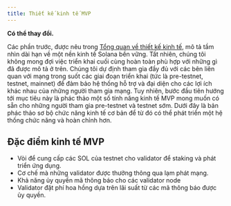 ```yaml
---
title: Thiết kế kinh tế MVP
---
```


**Có thể thay đổi.**

Các phần trước, được nêu trong [Tổng quan về thiết kế kinh tế](ed_overview.md), mô tả tầm nhìn dài hạn về một nền kinh tế Solana bền vững. Tất nhiên, chúng tôi không mong đợi việc triển khai cuối cùng hoàn toàn phù hợp với những gì đã được mô tả ở trên. Chúng tôi dự định tham gia đầy đủ với các bên liên quan với mạng trong suốt các giai đoạn triển khai \(tức là pre-testnet, testnet, mainnet\) để đảm bảo hệ thống hỗ trợ và đại diện cho các lợi ích khác nhau của những người tham gia mạng. Tuy nhiên, bước đầu tiên hướng tới mục tiêu này là phác thảo một số tính năng kinh tế MVP mong muốn có sẵn cho những người tham gia pre-testnet và testnet sớm. Dưới đây là bản phác thảo sơ bộ chức năng kinh tế cơ bản để từ đó có thể phát triển một hệ thống chức năng và hoàn chỉnh hơn.

## Đặc điểm kinh tế MVP

- Vòi để cung cấp các SOL của testnet cho validator để staking và phát triển ứng dụng.
- Cơ chế mà những validator được thưởng thông qua lạm phát mạng.
- Khả năng ủy quyền mã thông báo cho các validator node
- Validator đặt phí hoa hồng dựa trên lãi suất từ ​​các mã thông báo được ủy quyền.
